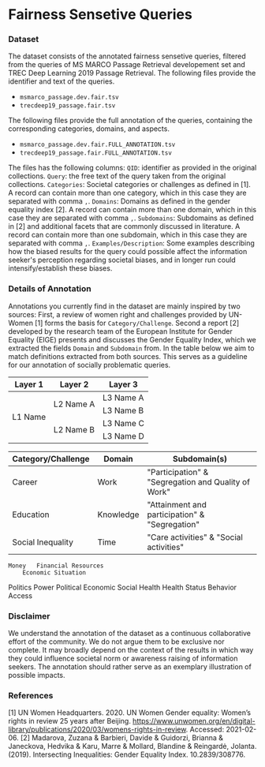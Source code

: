 # Fairness Sensetive Queries

### Dataset

The dataset consists of the annotated fairness sensetive queries, filtered from the queries of MS MARCO Passage Retrieval developement set and TREC Deep Learning 2019 Passage Retrieval. The following files provide the identifier and text of the queries.

- `msmarco_passage.dev.fair.tsv`
- `trecdeep19_passage.fair.tsv`

The following files provide the full annotation of the queries, containing the corresponding categories, domains, and aspects.  
- `msmarco_passage.dev.fair.FULL_ANNOTATION.tsv`
- `trecdeep19_passage.fair.FULL_ANNOTATION.tsv`

The files has the following columns:
`QID`: identifier as provided in the original collections.
`Query`:  the free text of the query taken from the original collections.
`Categories`: Societal categories or challenges as defined in [1]. A record can contain more than one category, which in this case they are separated with comma `,`.
`Domains`: Domains as defined in the gender equality index [2].	A record can contain more than one domain, which in this case they are separated with comma `,`.
`Subdomains`: Subdomains as defined in [2] and additional facets that are commonly discussed in literature. A record can contain more than one subdomain, which in this case they are separated with comma `,`.
`Examples/Description`:  Some examples describing how the biased results for the query could possible affect the information seeker's perception regarding societal biases, and in longer run could intensify/establish these biases.

### Details of Annotation
Annotations you currently find in the dataset are mainly inspired by two sources: First, a review of women right and challenges provided by UN-Women [1] forms the basis for `Category/Challenge`. Second a report [2] developed by the research team of the European Institute for Gender Equality (EIGE) presents and discusses the Gender Equality Index, which we extracted the fields `Domain` and `Subdomain` from. In the table below we aim to match definitions extracted from both sources. This serves as a guideline for our annotation of socially problematic queries.

<table>
    <thead>
        <tr>
            <th>Layer 1</th>
            <th>Layer 2</th>
            <th>Layer 3</th>
        </tr>
    </thead>
    <tbody>
        <tr>
            <td rowspan=4>L1 Name</td>
            <td rowspan=2>L2 Name A</td>
            <td>L3 Name A</td>
        </tr>
        <tr>
            <td>L3 Name B</td>
        </tr>
        <tr>
            <td rowspan=2>L2 Name B</td>
            <td>L3 Name C</td>
        </tr>
        <tr>
            <td>L3 Name D</td>
        </tr>
    </tbody>
</table>

| Category/Challenge | Domain | Subdomain(s) |
| ----------- | ----------- | ----------- |
| Career | Work | "Participation" & "Segregation and Quality of Work"|
| Education | Knowledge | "Attainment and participation" & "Segregation"|
| Social Inequality | Time | "Care activities" & "Social activities"
	Money	Financial Resources
		Economic Situation
Politics	Power	Political
		Economic
		Social
Health	Health	Status
		Behavior
		Access


### Disclaimer
We understand the annotation of the dataset as a continuous collaborative effort of the community. We do not argue them to be exclusive nor complete. It may broadly depend on the context of the results in which way they could influence societal norm or awareness raising of information seekers. The annotation should rather serve as an exemplary illustration of possible impacts.

### References
[1] UN Women Headquarters. 2020. UN Women Gender equality: Women’s rights in review 25 years after Beijing. https://www.unwomen.org/en/digital-library/publications/2020/03/womens-rights-in-review. Accessed: 2021-02-06.
[2] Madarova, Zuzana & Barbieri, Davide & Guidorzi, Brianna & Janeckova, Hedvika & Karu, Marre & Mollard, Blandine & Reingardė, Jolanta. (2019). Intersecting Inequalities: Gender Equality Index. 10.2839/308776.

